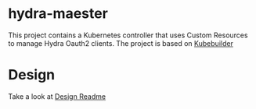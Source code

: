 # hydra-maester


This project contains a Kubernetes controller that uses Custom Resources to manage Hydra Oauth2 clients.
The project is based on [Kubebuilder](https://github.com/kubernetes-sigs/kubebuilder)


# Design

Take a look at [Design Readme](./docs/README.md)